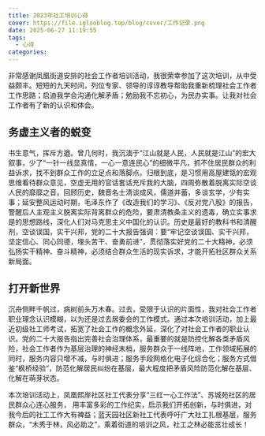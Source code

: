 ```yaml
---
title: 2023年社工培训心得
cover: https://file.iglooblog.top/blog/cover/工作记录.png
date: 2025-06-27 11:19:55
tags:
  - 心得
categories:
---
```


非常感谢凤凰街道安排的社会工作者培训活动，我很荣幸参加了这次培训，从中受益颇丰。短短的九天时间，列位专家、领导的谆谆教导帮助我重新梳理社会工作者工作思路；启迪我学会沟通化解矛盾；勉励我不忘初心，为民办实事。让我对社会工作者有了新的认识和体会。

## 务虚主义者的蜕变

书生意气，挥斥方遒。曾几何时，我沉湎于“江山就是人民，人民就是江山”的宏大叙事，少了“一针一线显真情，一心一意连民心”的细微平凡，抓不住居民群众的利益诉求，找不到群众工作的立足点和落脚点。归根到底，是习惯用高屋建瓴的宏观思维看待群众意见，空虚无用的官话套话充斥我的大脑，四周弥散着脱离实际空谈人民的靡靡之音。回顾历史，魏晋名士清谈成风，儒道并蓄，多谈玄学，少有实事；延安整风运动时期，毛泽东作了《改造我们的学习》、《反对党八股》的报告，警醒后人主观主义脱离实际背离群众的危险，要肃清教条主义的遗毒，确立实事求是的思想路线，深化人们对马克思主义中国化的认识。历史是最好的教科书和清醒剂，空谈误国，实干兴邦，党的二十大报告强调：要“牢记空谈误国、实干兴邦，坚定信心、同心同德，埋头苦干、奋勇前进”，贯彻落实好党的二十大精神，必须弘扬实干精神、奋斗精神，必须结合群众生活的现实诉求，才能开拓社区群众关系新局面。

## 打开新世界

沉舟侧畔千帆过，病树前头万木春。过去，受限于认识的片面性，我对社会工作者职业理念认识模糊，以为还是过去居委会的工作模式。通过本次培训活动，加上最近初级社工师考试，拓宽了社会工作的概念外延，深化了对社会工作者的职业认识。党的二十大报告指出完善社会治理体系，最重要的就是防控化解各类矛盾风险，社会工作者作为基层治理的神经末梢，服务群众于一线阵地，工作领域拓展的同时，服务内容只增不减，与时俱进；服务手段网格化电子化综合化；服务方式借鉴“枫桥经验”，防范化解居民纠纷在基层，最大程度把矛盾风险防范化解在基层、化解在萌芽状态。

本次培训活动上，凤凰熙岸社区社工代表分享“三红一心工作法”、苏城苑社区的居民群众心连心服务， 用丰富多彩的工作纪实，启示我们开拓创新，与时俱进，对我今后的社工工作大有裨益；蓝天园社区新社工代表呼吁广大社工扎根基层，服务群众，“木秀于林，风必助之”，乘着街道的培训之风，社工之林必能茁壮成长！
